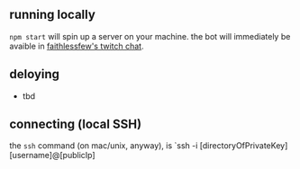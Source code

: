 ## running locally

`npm start` will spin up a server on your machine. the bot will immediately be avaible in [faithlessfew's twitch chat](https://www.twitch.tv/faithlessfew).

## deloying

* tbd

## connecting (local SSH)

the `ssh` command (on mac/unix, anyway), is `ssh -i [directoryOfPrivateKey] [username]@[publicIp]